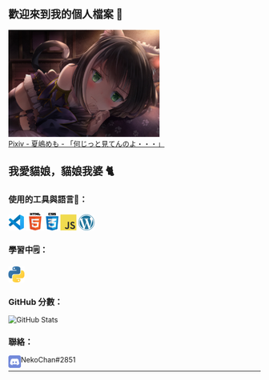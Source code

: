 ## 歡迎來到我的個人檔案 👋

<div><img width="60%" src="images/pixiv84738255.jpg" /></div>
<a href="https://www.pixiv.net/artworks/84738255" title="Pixiv - 夏嶋めも - 「何じっと見てんのよ・・・」">Pixiv - 夏嶋めも - 「何じっと見てんのよ・・・」</a>

## 我愛貓娘，貓娘我婆 🐈

### 使用的工具與語言🚀：

<a href="https://code.visualstudio.com/" title="Visual Studio Code"><img src="icons/vscode.png" /></a>
<a href="https://en.wikipedia.org/wiki/HTML5" title="HTML5"><img width="35px" src="icons/html5.png" /></a>
<a href="https://en.wikipedia.org/wiki/CSS" title="CSS3"><img width="25px" src="icons/css3.png" /></a>
<a href="https://en.wikipedia.org/wiki/JavaScript" title="JavaScript"><img src="icons/javascript.png" /></a>
<a href="https://wordpress.org/" title="WordPress"><img src="icons/wordpress.png" /></a>

### 學習中🗒：
<a href="https://www.python.org/" title="Python"><img src="icons/python.png" /></a>

### GitHub 分數：
<p><img src="https://github-readme-stats.vercel.app/api?username=NekoChanTaiwan&amp;show_icons=true" alt="GitHub Stats"></p>

### 聯絡：

<a href="https://discord.com/"><img align="left" width="25px" src="icons/discord.png" /></a>NekoChan#2851

---
